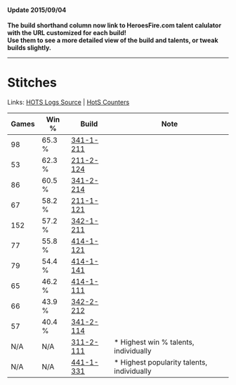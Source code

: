 #### Update 2015/09/04
**The build shorthand column now link to HeroesFire.com talent calulator with the URL customized for each build!  
Use them to see a more detailed view of the build and talents, or tweak builds slightly.**

***

# Stitches

Links: [HOTS Logs Source](https://www.hotslogs.com/Sitewide/HeroDetails?Hero=Stitches) | [HotS Counters](http://hotscounters.com/#/hero/Stitches)

Games  | Win %  | Build     | Note
-----  | -----  | -----     | ----
98     | 65.3 % | [341-1-211](http://www.heroesfire.com/hots/talent-calculator/stitches#pAEB) | 
53     | 62.3 % | [211-2-124](http://www.heroesfire.com/hots/talent-calculator/stitches#kD3y) | 
86     | 60.5 % | [341-2-214](http://www.heroesfire.com/hots/talent-calculator/stitches#pATs) | 
67     | 58.2 % | [211-1-121](http://www.heroesfire.com/hots/talent-calculator/stitches#kCqH) | 
152    | 57.2 % | [342-1-211](http://www.heroesfire.com/hots/talent-calculator/stitches#pCgR) | 
77     | 55.8 % | [414-1-121](http://www.heroesfire.com/hots/talent-calculator/stitches#ryR1) | 
79     | 54.4 % | [414-1-141](http://www.heroesfire.com/hots/talent-calculator/stitches#ryRL) | 
65     | 46.2 % | [414-1-111](http://www.heroesfire.com/hots/talent-calculator/stitches#ryQt) | 
66     | 43.9 % | [342-2-212](http://www.heroesfire.com/hots/talent-calculator/stitches#pCw4) | 
57     | 40.4 % | [341-2-114](http://www.heroesfire.com/hots/talent-calculator/stitches#pASI) | 
N/A    | N/A    | [311-2-111](http://www.heroesfire.com/hots/talent-calculator/stitches#o1Cl) | * Highest win % talents, individually
N/A    | N/A    | [441-1-331](http://www.heroesfire.com/hots/talent-calculator/stitches#s-P3) | * Highest popularity talents, individually
